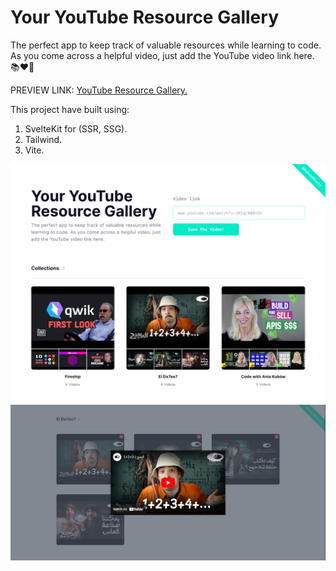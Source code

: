 # Your YouTube Resource Gallery 

The perfect app to keep track of valuable resources while learning to code. As you come across a helpful video, just add the YouTube video link here. 📚❤️‍🔥

PREVIEW LINK: [YouTube Resource Gallery.](https://you-tube-gallery.vercel.app/)

This project have built using:
1. SvelteKit for (SSR, SSG).
2. Tailwind.
3. Vite.

![Home Page](PREVIEW/1.png)
![Videos Page](PREVIEW/2.JPG)
